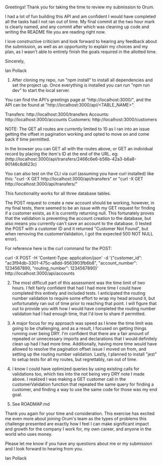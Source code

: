 Greetings! Thank you for taking the time to review my submission to Orum.

I had a lot of fun building this API and am confident I would have completed all the tasks had I not ran out of time. My final commit at the two hour mark is clearly named, and any commit after which was cleaning up code and writing the README file you are reading right now.

I love constructive criticism and look forward to hearing any feedback about the submission, as well as an opportunity to explain my choices and my plan, as I wasn't able to entirely finish the goals required in the allotted time.

Sincerely,

Ian Pollack


1. After cloning my repo, run "npm install" to install all dependencies and set the project up. Once everything is installed you can run "npm run dev" to start the local server.

You can find the API's greetings page at "http://localhost:3000/", and the API can be found at "http://localhost:3000/api/<TABLE_NAME>".

Transfers: http://localhost:3000/transfers
Accounts: http://localhost:3000/accounts
Customers: http://localhost:3000/customers

NOTE: The GET all routes are currently limited to 10 as I ran into an issue getting the offset in pagination working and opted to move on and come back if time permitted.

In the browser you can GET all with the routes above, or GET an individual record by placing the item's ID at the end of the URL. eg: (http://localhost:3000/api/transfers/2466c6e6-b56b-42a3-b6a8-90146c8d623c)

You can also test on the CLI via curl (assuming you have curl installed) like this: "curl -X GET http://localhost:3000/api/transfers" or "curl -X GET http://localhost:3000/api/transfers/<ID>"

This functionality works for all three database tables.

The POST request to create a new account should be working, however, in my final tests, there seemed to be an issue with my GET request for finding if a customer exists, as it is currently returning null. This fortunately proves that the validation is preventing the account creation to the database, but also means you currently can't save an account to the database. (I tested the POST with a customer ID and it returned "Customer Not Found", but when removing the customerValidation, I got the expected 500 NOT NULL error).

For reference here is the curl command for the POST:

curl -X POST -H 'Content-Type: application/json' -d '{"customer_id": "ac3f94db-3301-475c-a8dd-9563903fb6b8", "account_number": 1234567890, "routing_number": 1234567890}' http://localhost:3000/api/accounts


2. The most difficult part of this assessment was the time limit of two hours. I felt fairly confident that had I had more time I could have completed this entirely and included tests. I anticipated the routing number validation to require some effort to wrap my head around it, but unfortunately ran out of time prior to reaching that point. I will figure that out to provide you with how I would have completed the routing number validation had I had enough time, that I'd love to share if permitted.


3. A major focus for my approach was speed as I knew the time limit was going to be challenging, and as a result, I focused on getting things running over being DRY. I'm confident that there are a fair amount of repeated or unnecessary imports and declarations that I would definitely clean up had I had more time. Additionally, having more time would have allowed to resolve the pagination offset issue I moved on from, and setting up the routing number validation. Lastly, I planned to install "jest" to setup tests for all my routes, but regrettably, ran out of time.


4. I know I could have optimized queries by using existing calls for validations too, which ties into the not being very DRY note I made above. I realized I was making a GET customer call in the customerValidation function that repeated the same query for finding a customer, and finding a way to use the same code for those was my end goal.


5. See ROADMAP.md


Thank you again for your time and consideration. This exercise has excited me even more about joining Orum's team as the types of problems this challenge presented are exactly how I feel I can make significant impact and growth for the company I work for, my own career, and anyone in the world who uses money.

Please let me know if you have any questions about me or my submission and I look forward to hearing from you.

Ian Pollack